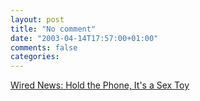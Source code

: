 ```yaml
---
layout: post
title: "No comment"
date: "2003-04-14T17:57:00+01:00"
comments: false
categories: 
---
```


<p><a href="http://www.wired.com/news/business/0,1367,58442,00.html" title="Wired News: Hold the Phone, It's a Sex Toy">Wired News: Hold the Phone, It's a Sex Toy</a></p>

